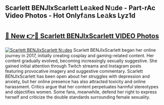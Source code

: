 ## Scarlett BENJIxScarlett Le𝚊ked N𝚞de - Part-rAc Video Photos - Hot Onlyf𝚊ns Le𝚊ks Lyz1d

# <h2><a href="http://ac4912.deff.icu/?id=Scarlett+BENJIxScarlett">🔗 New 👉🔴 Scarlett BENJIxScarlett VIDEO Photos</a></h2>

[![Scarlett BENJIxScarlett N𝚞des](https://i.imgur.com/rIISA9y.gif)](http://ac4912.deff.icu/?id=Scarlett+BENJIxScarlett)
Scarlett BENJIxScarlett began her online journey in 2017, initially creating cosplay and gaming-related content. Her content gradually evolved, becoming increasingly sexually suggestive. She gained initial attention through Twitch streams and Instagram posts featuring provocative imagery and suggestive commentary. Scarlett BENJIxScarlett has been open about her struggles with depression and anxiety, but her online presence has also attracted toxicity and online harassment. Critics argue that her content perpetuates harmful stereotypes and objectifies women. Some fans, meanwhile, defend her right to express herself and criticize the double standards surrounding female sexuality.
